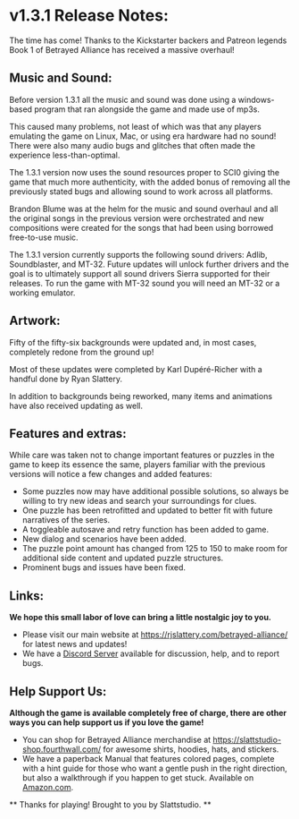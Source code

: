 # v1.3.1 Release Notes:
The time has come! Thanks to the Kickstarter backers and Patreon legends Book 1 of Betrayed Alliance has received a massive overhaul!

## Music and Sound:
Before version 1.3.1 all the music and sound was done using a windows-based program that ran alongside the game and made use of mp3s.

This caused many problems, not least of which was that any players emulating the game on Linux, Mac, or using era hardware had no sound! There were also many audio bugs and glitches that often made the experience less-than-optimal.

The 1.3.1 version now uses the sound resources proper to SCI0 giving the game that much more authenticity, with the added bonus of removing all the previously stated bugs and allowing sound to work across all platforms.

Brandon Blume was at the helm for the music and sound overhaul and all the original songs in the previous version were orchestrated and new compositions were created for the songs that had been using borrowed free-to-use music.

The 1.3.1 version currently supports the following sound drivers: Adlib, Soundblaster, and MT-32. Future updates will unlock further drivers and the goal is to ultimately support all sound drivers Sierra supported for their releases. To run the game with MT-32 sound you will need an MT-32 or a working emulator.

## Artwork:
Fifty of the fifty-six backgrounds were updated and, in most cases, completely redone from the ground up!

Most of these updates were completed by Karl Dupéré-Richer with a handful done by Ryan Slattery.

In addition to backgrounds being reworked, many items and animations have also received updating as well.

## Features and extras:
While care was taken not to change important features or puzzles in the game to keep its essence the same, players familiar with the previous versions will notice a few changes and added features:

- Some puzzles now may have additional possible solutions, so always be willing to try new ideas and search your surroundings for clues.
- One puzzle has been retrofitted and updated to better fit with future narratives of the series.
- A toggleable autosave and retry function has been added to game.
- New dialog and scenarios have been added.
- The puzzle point amount has changed from 125 to 150 to make room for additional side content and updated puzzle structures.
- Prominent bugs and issues have been fixed.

## Links:
**We hope this small labor of love can bring a little nostalgic joy to you.**
* Please visit our main website at https://rjslattery.com/betrayed-alliance/ for latest news and updates!
* We have a [Discord Server](https://discord.gg/Rh62gD2uUG "Discord Server") available for discussion, help, and to report bugs.

## Help Support Us:
**Although the game is available completely free of charge, there are other ways you can help support us if you love the game!**

* You can shop for Betrayed Alliance merchandise at https://slattstudio-shop.fourthwall.com/ for awesome shirts, hoodies, hats, and stickers.
* We have a paperback Manual that features colored pages, complete with a hint guide for those who want a gentle push in the right direction, but also a walkthrough if you happen to get stuck. Available on [Amazon.com](https://www.amazon.com/Betrayed-Alliance-Book-1-Manual/dp/B0CWT6QVJQ "Amazon.com").

** Thanks for playing! Brought to you by Slattstudio. **
